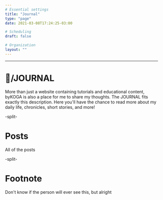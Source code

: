 ```yaml
---
# Essential settings
title: "Journal"
type: "page"
date: 2021-03-08T17:24:25-03:00

# Scheduling
draft: false

# Organization
layout: ""
---
```


<hr class="journal-bg"/>

# <span class="is-size-1 journal-fg" style="font-style: normal">📔/JOURNAL</span>
More than just a website containing tutorials and educational content, byKOGA is also a place for me to share my thoughts. The JOURNAL fits exactly this description. Here you'll have the chance to read more about my daily life, chronicles, short stories, and more!

-split-

# Posts
All of the posts

-split-

# Footnote
Don't know if the person will ever see this, but alright